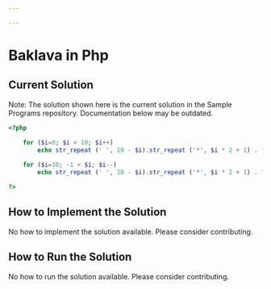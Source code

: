 ```yaml
---

---
```


# Baklava in Php

## Current Solution

Note: The solution shown here is the current solution in the Sample Programs repository. Documentation below may be outdated.

```Php
<?php

    for ($i=0; $i < 10; $i++)
        echo str_repeat (' ', 10 - $i).str_repeat ('*', $i * 2 + 1) . "\n";
    
    for ($i=10; -1 < $i; $i--)
        echo str_repeat (' ', 10 - $i).str_repeat ('*', $i * 2 + 1) . "\n";

?>

```

## How to Implement the Solution

No how to implement the solution available. Please consider contributing.

## How to Run the Solution

No how to run the solution available. Please consider contributing.